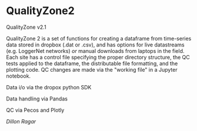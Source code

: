 # QualityZone2
QualityZone v2.1

QualityZone 2 is a set of functions for creating a dataframe from time-series data stored in dropbox (.dat or .csv), and has options for live datastreams (e.g. LoggerNet networks) *or* manual downloads from laptops in the field. Each site has a control file specifying the proper directory structure, the QC tests applied to the dataframe, the distributable file formatting, and the plotting code. QC changes are made via the "working file" in a Jupyter notebook.


Data i/o via the dropox python SDK

Data handling via Pandas

QC via Pecos and Plotly

*Dillon Ragar* 

